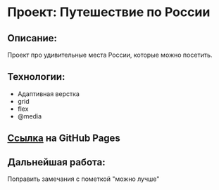 # Проект: Путешествие по России

## Описание:
Проект про удивительные места России, которые можно посетить.

## Технологии:
* Адаптивная верстка
* grid
* flex
* @media

## [Ссылка](https://atimoo.github.io/russian-travel/) на GitHub Pages

## Дальнейшая работа:
Поправить замечания с пометкой "можно лучше"